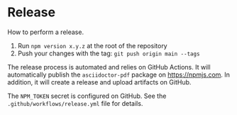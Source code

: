# Release

How to perform a release.

1. Run `npm version x.y.z` at the root of the repository
2. Push your changes with the tag: `git push origin main --tags`

The release process is automated and relies on GitHub Actions.
It will automatically publish the `asciidoctor-pdf` package on https://npmjs.com.
In addition, it will create a release and upload artifacts on GitHub.

The `NPM_TOKEN` secret is configured on GitHub.
See the `.github/workflows/release.yml` file for details.
